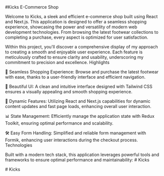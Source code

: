 #Kicks E-Commerce Shop

Welcome to Kicks, a sleek and efficient e-commerce shop built using React and Next.js. This application is designed to offer a seamless shopping experience, showcasing the power and versatility of modern web development technologies. From browsing the latest footwear collections to completing a purchase, every aspect is optimized for user satisfaction.

Within this project, you'll discover a comprehensive display of my approach to creating a smooth and enjoyable user experience. Each feature is meticulously crafted to ensure clarity and usability, underscoring my commitment to precision and excellence.
Highlights

🛒 Seamless Shopping Experience: Browse and purchase the latest footwear with ease, thanks to a user-friendly interface and efficient navigation.

🎨 Beautiful UI: A clean and intuitive interface designed with Tailwind CSS ensures a visually appealing and smooth shopping experience.

🚀 Dynamic Features: Utilizing React and Next.js capabilities for dynamic content updates and fast page loads, enhancing overall user interaction.

📊 State Management: Efficiently manage the application state with Redux Toolkit, ensuring optimal performance and scalability.

🛠️ Easy Form Handling: Simplified and reliable form management with Formik, enhancing user interactions during the checkout process.
Technologies

Built with a modern tech stack, this application leverages powerful tools and frameworks to ensure optimal performance and maintainability:
#   K i c k s 

 #   K i c k s 
 
 
